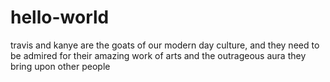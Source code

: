 # hello-world

travis and kanye are the goats of our modern day culture, and they need to be admired for their amazing work of arts and the outrageous aura they bring upon other people
